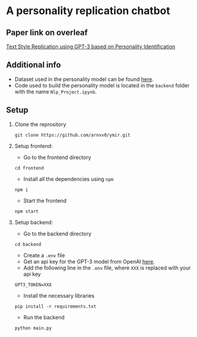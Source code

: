 # A personality replication chatbot

## Paper link on overleaf
[Text Style Replication using GPT-3 based on Personality Identification](https://www.overleaf.com/read/sqrtysxpqjxx)

## Additional info
* Dataset used in the personality model can be found [here](https://www.kaggle.com/code/mercurio117/mbti-500/data).
* Code used to build the personality model is located in the ```backend``` folder with the name ```Nlp_Project.ipynb```.

## Setup

1. Clone the reprository
    ```
    git clone https://github.com/arnxv0/ymir.git
    ```
2. Setup frontend:
    * Go to the frontend directory
    ```
    cd frontend
    ```
    * Install all the dependencies using ```npm```
    ```
    npm i
    ```
    * Start the frontend
    ```
    npm start
    ```

3. Setup backend:
    * Go to the backend directory
    ```
    cd backend
    ```
    * Create a ```.env``` file
    * Get an api key for the GPT-3 model from OpenAI [here](https://beta.openai.com/account/api-keys).
    * Add the following line in the ```.env``` file, where ```XXX``` is replaced with your api key
    ```
    GPT3_TOKEN=XXX
    ```
    * Install the necessary libraries
    ```
    pip install -r requirements.txt
    ```
    * Run the backend
    ```
    python main.py
    ```
